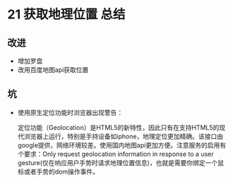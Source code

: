 # 21 获取地理位置 总结

## 改进

- 增加罗盘
- 改用百度地图api获取位置

## 坑

- 使用原生定位功能时浏览器出现警告：

  定位功能（Geolocation）是HTML5的新特性，因此只有在支持HTML5的现代浏览器上运行，特别是手持设备如iphone，地理定位更加精确。该接口由google提供，网络环境较差。使用国内地图api更加方便。注意服务的启用有个要求：Only request geolocation information in response to a user gesture(仅在响应用户手势时请求地理位置信息)，也就是需要你绑定一个鼠标或者手势的dom操作事件。
  
  
